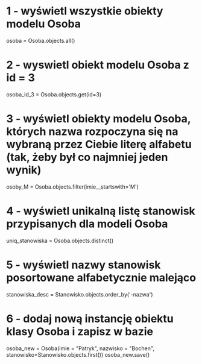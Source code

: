 
# 1 - wyświetl wszystkie obiekty modelu Osoba
osoba = Osoba.objects.all()

# 2 - wyswietl obiekt modelu Osoba z id = 3
osoba_id_3 = Osoba.objects.get(id=3)

# 3 - wyświetl obiekty modelu Osoba, których nazwa rozpoczyna się na wybraną przez Ciebie literę alfabetu (tak, żeby był co najmniej jeden wynik)
osoby_M = Osoba.objects.filter(imie__startswith='M')

# 4 - wyświetl unikalną listę stanowisk przypisanych dla modeli Osoba
uniq_stanowiska = Osoba.objects.distinct()

# 5 - wyświetl nazwy stanowisk posortowane alfabetycznie malejąco
stanowiska_desc = Stanowisko.objects.order_by('-nazwa')

# 6 - dodaj nową instancję obiektu klasy Osoba i zapisz w bazie
osoba_new = Osoba(imie = "Patryk", nazwisko = "Bochen", stanowisko=Stanowisko.objects.first())
osoba_new.save()